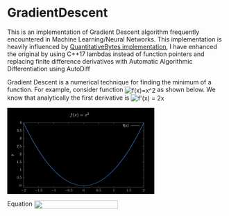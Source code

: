 # GradientDescent
This is an implementation of Gradient Descent algorithm frequently encountered in Machine Learning/Neural Networks. 
This implementation is heavily influenced by [QuantitativeBytes implementation](https://www.youtube.com/watch?v=BjkmFVv4ccw), 
I have enhanced the original by using C++17 lambdas instead of function pointers and replacing finite difference derivatives with Automatic Algorithmic Differentiation using AutoDiff 

Gradient Descent is a numerical technique for finding the minimum of a function.
For example, consider function <img src="https://bit.ly/1HR0GAY" align="center" border="0" alt="f(x)=x^2" width="78" height="22" /> as shown below. 
We know that analytically the first derivative is <img src="https://bit.ly/35c8FqD" align="center" border="0" alt=" f'(x) = 2x" width="87" height="21" />

<img src="https://github.com/suhasghorp/GradientDescent/raw/master/src/fx2.png" align="center" border="0">


Equation <img src="https://bit.ly/3dBFBgc" align="center" border="0" width="193" height="19" />
